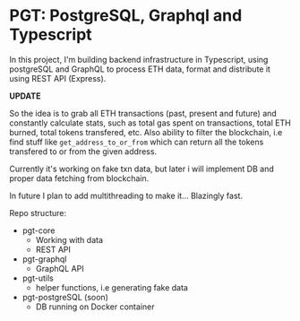 # PGT: PostgreSQL, Graphql and Typescript

In this project, I'm building backend infrastructure in Typescript, using postgreSQL and GraphQL 
to process ETH data, format and distribute it using REST API (Express).

**UPDATE**

So the idea is to grab all ETH transactions (past, present and future) and constantly calculate stats,
such as total gas spent on transactions, total ETH burned, total tokens transfered, etc. Also
ability to filter the blockchain, i.e find stuff like `get_address_to_or_from` which can return
all the tokens transfered to or from the given address.

Currently it's working on fake txn data, but later i will implement DB and proper data fetching from
blockchain.

In future I plan to add multithreading to make it... Blazingly fast.

Repo structure:
   - pgt-core
       - Working with data
       - REST API
   - pgt-graphql
       - GraphQL API
   - pgt-utils
       - helper functions, i.e generating fake data
   - pgt-postgreSQL (soon)
       - DB running on Docker container

